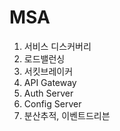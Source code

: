 # MSA
1. 서비스 디스커버리
2. 로드밸런싱
3. 서킷브레이커
4. API Gateway
5. Auth Server
6. Config Server
7. 분산추적, 이벤트드리븐

